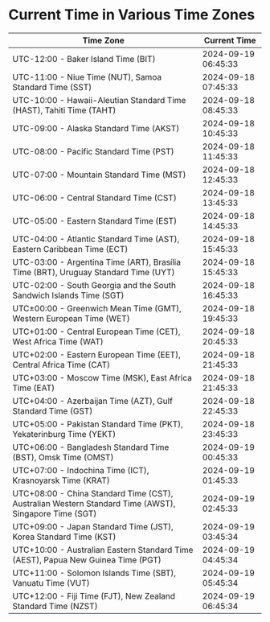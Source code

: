 # Current Time in Various Time Zones

| Time Zone | Current Time |
|-----------|--------------|
| UTC-12:00 - Baker Island Time (BIT) | 2024-09-19 06:45:33 |
| UTC-11:00 - Niue Time (NUT), Samoa Standard Time (SST) | 2024-09-18 07:45:33 |
| UTC-10:00 - Hawaii-Aleutian Standard Time (HAST), Tahiti Time (TAHT) | 2024-09-18 08:45:33 |
| UTC-09:00 - Alaska Standard Time (AKST) | 2024-09-18 10:45:33 |
| UTC-08:00 - Pacific Standard Time (PST) | 2024-09-18 11:45:33 |
| UTC-07:00 - Mountain Standard Time (MST) | 2024-09-18 12:45:33 |
| UTC-06:00 - Central Standard Time (CST) | 2024-09-18 13:45:33 |
| UTC-05:00 - Eastern Standard Time (EST) | 2024-09-18 14:45:33 |
| UTC-04:00 - Atlantic Standard Time (AST), Eastern Caribbean Time (ECT) | 2024-09-18 15:45:33 |
| UTC-03:00 - Argentina Time (ART), Brasília Time (BRT), Uruguay Standard Time (UYT) | 2024-09-18 15:45:33 |
| UTC-02:00 - South Georgia and the South Sandwich Islands Time (SGT) | 2024-09-18 16:45:33 |
| UTC±00:00 - Greenwich Mean Time (GMT), Western European Time (WET) | 2024-09-18 19:45:33 |
| UTC+01:00 - Central European Time (CET), West Africa Time (WAT) | 2024-09-18 20:45:33 |
| UTC+02:00 - Eastern European Time (EET), Central Africa Time (CAT) | 2024-09-18 21:45:33 |
| UTC+03:00 - Moscow Time (MSK), East Africa Time (EAT) | 2024-09-18 21:45:33 |
| UTC+04:00 - Azerbaijan Time (AZT), Gulf Standard Time (GST) | 2024-09-18 22:45:33 |
| UTC+05:00 - Pakistan Standard Time (PKT), Yekaterinburg Time (YEKT) | 2024-09-18 23:45:33 |
| UTC+06:00 - Bangladesh Standard Time (BST), Omsk Time (OMST) | 2024-09-19 00:45:33 |
| UTC+07:00 - Indochina Time (ICT), Krasnoyarsk Time (KRAT) | 2024-09-19 01:45:33 |
| UTC+08:00 - China Standard Time (CST), Australian Western Standard Time (AWST), Singapore Time (SGT) | 2024-09-19 02:45:33 |
| UTC+09:00 - Japan Standard Time (JST), Korea Standard Time (KST) | 2024-09-19 03:45:34 |
| UTC+10:00 - Australian Eastern Standard Time (AEST), Papua New Guinea Time (PGT) | 2024-09-19 04:45:34 |
| UTC+11:00 - Solomon Islands Time (SBT), Vanuatu Time (VUT) | 2024-09-19 05:45:34 |
| UTC+12:00 - Fiji Time (FJT), New Zealand Standard Time (NZST) | 2024-09-19 06:45:34 |
